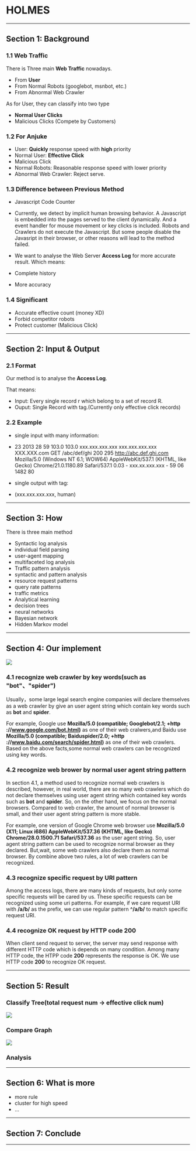 HOLMES
======================================
--------------------------------------
## Section 1: Background

### 1.1 Web Traffic

There is Three main **Web Traffic** nowadays.

+ From **User**
+ From Normal Robots (googlebot, msnbot, etc.)
+ From Abnormal Web Crawler

As for User, they can classify into two type

+ **Normal User Clicks**
+ Malicious Clicks (Compete by Customers)

### 1.2 For Anjuke

+ User: **Quickly** response speed with **high** priority
 + Normal User: **Effective Click**
 + Malicious Click 
+ Normal Robots: Reasonable response speed with lower priority
+ Abnormal Web Crawler: Reject serve.

### 1.3 Difference between Previous Method

+ Javascript Code Counter
 + Currently, we detect by implicit human browsing behavior. A Javascript is embedded into the pages served to the client dynamically. And a event handler for mouse movement or key clicks is included. Robots and Crawlers do not execute the Javascript. But some people disable the Javasript in their browser, or other reasons will lead to the method failed.

+ We want to analyse the Web Server **Access Log** for more accurate result. Which means:
 + Complete history
 + More accuracy

### 1.4 Significant

+ Accurate effective count (money XD)
+ Forbid competitor robots
+ Protect customer (Malicious Click)

---------------------------

## Section 2: Input & Output

### 2.1 Format

Our method is to analyse the **Access Log**.

That means:

+ Input: Every single record r which belong to a set of record R.
+ Ouput: Single Record with tag.(Currently only effective click records)

### 2.2 Example

+ single input with many information:

 + 23	2013	28	59	103.0	103.0	xxx.xxx.xxx.xxx	xxx.xxx.xxx.xxx	XXX.XXX.com	GET	/abc/def/ghi	200	295	http://abc.def.ghi.com	Mozilla/5.0 (Windows NT 6.1; WOW64) AppleWebKit/537.1 (KHTML, like Gecko) Chrome/21.0.1180.89 Safari/537.1	0.03	-	xxx.xx.xxx.xxx	-	59	06	1482	80
+ single output with tag:
 + (xxx.xxx.xxx.xxx, human)

------------------------------------------

## Section 3: How

There is three main method

+ Syntactic log analysis
 + individual field parsing
 + user-agent mapping
 + multifaceted log analysis
+ Traffic pattern analysis
 + syntactic and pattern analysis
 + resource request patterns
 + query rate patterns
 + traffic metrics
+ Analytical learning
 + decision trees
 + neural networks
 + Bayesian network
 + Hidden Markov model

--------------------------------------------

## Section 4: Our implement

![](doc/image/implement.png) 

### 4.1 recognize web crawler by key words(such as "bot"、"spider")

Usually，some large legal search engine companies will declare themselves as a web crawler by give an user agent string which contain key words such as **bot** and **spider**. 

For example, Google use **Mozilla/5.0 (compatible; Googlebot/2.1; +http ://www.google.com/bot.html)** as one of their web cralwers,and Baidu use **Mozilla/5.0 (compatible; Baiduspider/2.0; +http ://www.baidu.com/search/spider.html)** as one of their web crawlers. Based on the above facts,some normal web crawlers can be recognized using key words.

### 4.2 recognize web brower by normal user agent string pattern

In section 4.1, a method used to recognize normal web crawlers is described, however, in real world, there are so many web crawlers which do not declare themselves using user agent string which contained key words such as **bot** and **spider**. So, on the other hand, we focus on the normal browsers. Compared to web crawler, the amount of normal browser is small, and their user agent string pattern is more stable. 

For example, one version of Google Chrome web browser use **Mozilla/5.0 (X11; Linux i686) AppleWebKit/537.36 (KHTML, like Gecko) Chrome/28.0.1500.71 Safari/537.36** as the user agent string. So, user agent string pattern can be used to recognize normal browser as they declared. But,wait, some web crawlers also declare them as normal browser. By combine above two rules, a lot of web crawlers can be recognized.

### 4.3 recognize specific request by URI pattern
Among the access logs, there are many kinds of requests, but only some specific requests will be cared by us. These specific requests can be recognized using some uri patterns. For example, if we care request URI with **/a/b/** as the prefix, we can use regular pattern **^/a/b/** to match specific request URI.

### 4.4 recognize OK request by HTTP code 200
When client send request to server, the server may send response with different HTTP code which is depends on many condition. Among many HTTP code, the HTPP code **200** represents the response is OK. We use HTTP code **200** to recognize OK request.

--------------------------------------------

## Section 5: Result

### Classify Tree(total request num   ->    effective click num)

![](doc/image/CountTree.png)

### Compare Graph

![](doc/image/result.png)

### Analysis

---------------------------------------------

## Section 6: What is more

+ more rule
+ cluster for high speed
+ ...

---------------------------------------------

## Section 7: Conclude

---------------------------------------------
